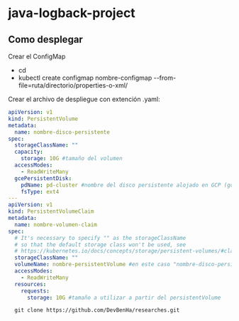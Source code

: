 java-logback-project
===================== 
Como desplegar
--------------------
 Crear el ConfigMap
  - cd 
  - kubectl create configmap nombre-configmap --from-file=ruta/directorio/properties-o-xml/
 
 Crear el archivo de despliegue con extención .yaml:

``` yaml
apiVersion: v1
kind: PersistentVolume
metadata:
  name: nombre-disco-persistente
spec:
  storageClassName: ""
  capacity:
    storage: 10G #tamaño del volumen
  accessModes:
    - ReadWriteMany
  gcePersistentDisk:
    pdName: pd-cluster #nombre del disco persistente alojado en GCP (google cloud)
    fsType: ext4
---
apiVersion: v1
kind: PersistentVolumeClaim
metadata:
  name: nombre-volumen-claim
spec:
  # It's necessary to specify "" as the storageClassName
  # so that the default storage class won't be used, see
  # https://kubernetes.io/docs/concepts/storage/persistent-volumes/#class-1
  storageClassName: ""
  volumeName: nombre-persistentVolume #en este caso "nombre-disco-persistente"
  accessModes:
    - ReadWriteMany
  resources:
    requests:
      storage: 10G #tamaño a utilizar a partir del persistentVolume
```
``` terminal
  git clone https://github.com/DevBenHa/researches.git
```
